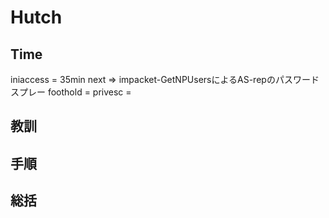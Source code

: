 # Hutch

## Time
iniaccess = 35min  next => impacket-GetNPUsersによるAS-repのパスワードスプレー
foothold = 
privesc = 


## 教訓

## 手順


## 総括